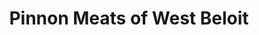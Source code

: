 ---
title: "Pinnon Meats of West Beloit"
url: /beloit/pinnon-meats-of-west-beloit/
shop: Metzgerei
---